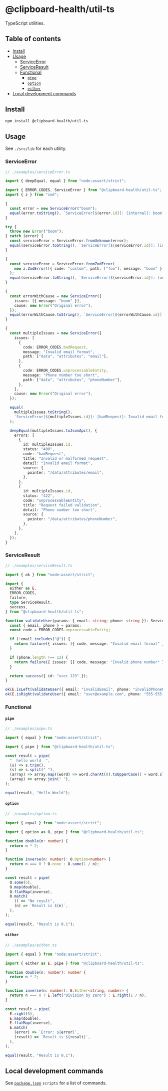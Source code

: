 # @clipboard-health/util-ts <!-- omit from toc -->

TypeScript utilities.

## Table of contents <!-- omit from toc -->

- [Install](#install)
- [Usage](#usage)
  - [ServiceError](#serviceerror)
  - [ServiceResult](#serviceresult)
  - [Functional](#functional)
    - [`pipe`](#pipe)
    - [`option`](#option)
    - [`either`](#either)
- [Local development commands](#local-development-commands)

## Install

```bash
npm install @clipboard-health/util-ts
```

## Usage

See `./src/lib` for each utility.

### ServiceError

<!-- prettier-ignore -->
```typescript
// ./examples/serviceError.ts

import { deepEqual, equal } from "node:assert/strict";

import { ERROR_CODES, ServiceError } from "@clipboard-health/util-ts";
import { z } from "zod";

{
  const error = new ServiceError("boom");
  equal(error.toString(), `ServiceError[${error.id}]: [internal]: boom`);
}

try {
  throw new Error("boom");
} catch (error) {
  const serviceError = ServiceError.fromUnknown(error);
  equal(serviceError.toString(), `ServiceError[${serviceError.id}]: [internal]: boom`);
}

{
  const serviceError = ServiceError.fromZodError(
    new z.ZodError([{ code: "custom", path: ["foo"], message: "boom" }]),
  );
  equal(serviceError.toString(), `ServiceError[${serviceError.id}]: [unprocessableEntity]: boom`);
}

{
  const errorWithCause = new ServiceError({
    issues: [{ message: "boom" }],
    cause: new Error("Original error"),
  });
  equal(errorWithCause.toString(), `ServiceError[${errorWithCause.id}]: [internal]: boom`);
}

{
  const multipleIssues = new ServiceError({
    issues: [
      {
        code: ERROR_CODES.badRequest,
        message: "Invalid email format",
        path: ["data", "attributes", "email"],
      },
      {
        code: ERROR_CODES.unprocessableEntity,
        message: "Phone number too short",
        path: ["data", "attributes", "phoneNumber"],
      },
    ],
    cause: new Error("Original error"),
  });

  equal(
    multipleIssues.toString(),
    `ServiceError[${multipleIssues.id}]: [badRequest]: Invalid email format; [unprocessableEntity]: Phone number too short`,
  );

  deepEqual(multipleIssues.toJsonApi(), {
    errors: [
      {
        id: multipleIssues.id,
        status: "400",
        code: "badRequest",
        title: "Invalid or malformed request",
        detail: "Invalid email format",
        source: {
          pointer: "/data/attributes/email",
        },
      },
      {
        id: multipleIssues.id,
        status: "422",
        code: "unprocessableEntity",
        title: "Request failed validation",
        detail: "Phone number too short",
        source: {
          pointer: "/data/attributes/phoneNumber",
        },
      },
    ],
  });
}

```

### ServiceResult

<!-- prettier-ignore -->
```typescript
// ./examples/serviceResult.ts

import { ok } from "node:assert/strict";

import {
  either as E,
  ERROR_CODES,
  failure,
  type ServiceResult,
  success,
} from "@clipboard-health/util-ts";

function validateUser(params: { email: string; phone: string }): ServiceResult<{ id: string }> {
  const { email, phone } = params;
  const code = ERROR_CODES.unprocessableEntity;

  if (!email.includes("@")) {
    return failure({ issues: [{ code, message: "Invalid email format" }] });
  }

  if (phone.length !== 12) {
    return failure({ issues: [{ code, message: "Invalid phone number" }] });
  }

  return success({ id: "user-123" });
}

ok(E.isLeft(validateUser({ email: "invalidEmail", phone: "invalidPhoneNumber" })));
ok(E.isRight(validateUser({ email: "user@example.com", phone: "555-555-5555" })));

```

### Functional

#### `pipe`

<!-- prettier-ignore -->
```typescript
// ./examples/pipe.ts

import { equal } from "node:assert/strict";

import { pipe } from "@clipboard-health/util-ts";

const result = pipe(
  "  hello world  ",
  (s) => s.trim(),
  (s) => s.split(" "),
  (array) => array.map((word) => word.charAt(0).toUpperCase() + word.slice(1)),
  (array) => array.join(" "),
);

equal(result, "Hello World");

```

#### `option`

<!-- prettier-ignore -->
```typescript
// ./examples/option.ts

import { equal } from "node:assert/strict";

import { option as O, pipe } from "@clipboard-health/util-ts";

function double(n: number) {
  return n * 2;
}

function inverse(n: number): O.Option<number> {
  return n === 0 ? O.none : O.some(1 / n);
}

const result = pipe(
  O.some(5),
  O.map(double),
  O.flatMap(inverse),
  O.match(
    () => "No result",
    (n) => `Result is ${n}`,
  ),
);

equal(result, "Result is 0.1");

```

#### `either`

<!-- prettier-ignore -->
```typescript
// ./examples/either.ts

import { equal } from "node:assert/strict";

import { either as E, pipe } from "@clipboard-health/util-ts";

function double(n: number): number {
  return n * 2;
}

function inverse(n: number): E.Either<string, number> {
  return n === 0 ? E.left("Division by zero") : E.right(1 / n);
}

const result = pipe(
  E.right(5),
  E.map(double),
  E.flatMap(inverse),
  E.match(
    (error) => `Error: ${error}`,
    (result) => `Result is ${result}`,
  ),
);

equal(result, "Result is 0.1");

```

## Local development commands

See [`package.json`](./package.json) `scripts` for a list of commands.
